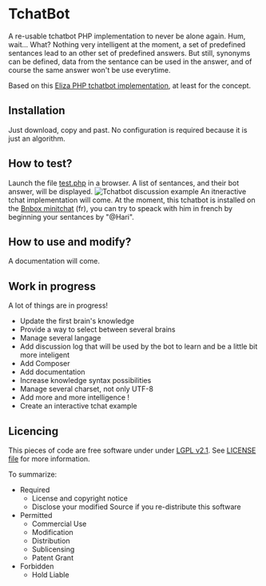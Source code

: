 TchatBot
========

A re-usable tchatbot PHP implementation to never be alone again. Hum, wait... What?
Nothing very intelligent at the moment, a set of predefined sentances lead to an other set of predefined answers. But still, synonyms can be defined, data from the sentance can be used in the answer, and of course the same answer won't be use everytime.

Based on this [Eliza PHP tchatbot implementation](http://www.perkiset.org/forum/all_things_general_tech/artificial_intelligence_as_we_know_it_today-t1177.5.html;wap2=), at least for the concept.

Installation
------------
Just download, copy and past. No configuration is required because it is just an algorithm.


How to test?
-----------
Launch the file [test.php](https://github.com/Fylhan/tchatbot/blob/master/test.php) in a browser. A list of sentances, and their bot answer, will be displayed.
![Tchatbot discussion example](http://la-bnbox.info/document/stockage/tchatbot-example.png "Tchatbot discussion example")
An itneractive tchat implementation will come. At the moment, this tchatbot is installed on the [Bnbox minitchat](http://la-bnbox.fr) (fr), you can try to speack with him in french by beginning your sentances by "@Hari".

How to use and modify?
-----------
A documentation will come.


Work in progress
----------------
A lot of things are in progress!
* Update the first brain's knowledge
* Provide a way to select between several brains
* Manage several langage
* Add discussion log that will be used by the bot to learn and be a little bit more inteligent
* Add Composer
* Add documentation
* Increase knowledge syntax possibilities
* Manage several charset, not only UTF-8
* Add more and more intelligence !
* Create an interactive tchat example


Licencing
--------
This pieces of code are free software under under [LGPL v2.1](http://choosealicense.com/licenses/lgpl-v2.1/). See [LICENSE file](https://github.com/Fylhan/tchatbot/blob/master/LICENSE) for more information.

To summarize:
* Required
  * License and copyright notice
  * Disclose your modified Source if you re-distribute this software
* Permitted
  * Commercial Use
  * Modification
  * Distribution
  * Sublicensing
  * Patent Grant
* Forbidden 	
  * Hold Liable
